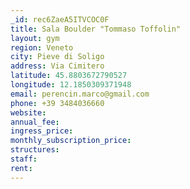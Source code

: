 ```yaml
---
_id: rec6ZaeA5ITVCOC0F
title: Sala Boulder "Tommaso Toffolin"
layout: gym
region: Veneto
city: Pieve di Soligo
address: Via Cimitero
latitude: 45.8803672790527
longitude: 12.1850309371948
email: perencin.marco@gmail.com
phone: +39 3484036660
website: 
annual_fee: 
ingress_price: 
monthly_subscription_price: 
structures: 
staff: 
rent: 
---
```


